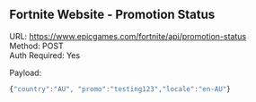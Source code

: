 ## Fortnite Website - Promotion Status

URL: https://www.epicgames.com/fortnite/api/promotion-status \
Method: POST \
Auth Required: Yes

Payload:

```js
{"country":"AU", "promo":"testing123","locale":"en-AU"}
```
